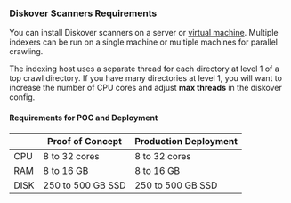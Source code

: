 <p id="requirements_scanners"></p>

### Diskover Scanners Requirements

You can install Diskover scanners on a server or [virtual machine](https://docs.diskoverdata.com/diskover_installation_guide_ova/). Multiple indexers can be run on a single machine or multiple machines for parallel crawling.

The indexing host uses a separate thread for each directory at level 1 of a top crawl directory. If you have many directories at level 1, you will want to increase the number of CPU cores and adjust **max threads** in the diskover config.

#### Requirements for POC and Deployment

| | Proof of Concept | Production Deployment |
| --- | --- | --- |
| CPU | 8 to 32 cores | 8 to 32 cores |
| RAM | 8 to 16 GB | 8 to 16 GB |
| DISK | 250 to 500 GB SSD | 250 to 500 GB SSD |
